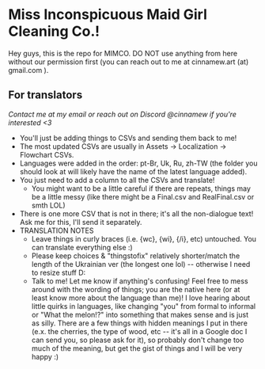 # Miss Inconspicuous Maid Girl Cleaning Co.!

Hey guys, this is the repo for MIMCO. DO NOT use anything from here without our permission first (you can reach out to me at cinnamew.art (at) gmail.com ).


For translators
-
*Contact me at my email or reach out on Discord @cinnamew if you're interested <3*
- You'll just be adding things to CSVs and sending them back to me!
- The most updated CSVs are usually in Assets -> Localization -> Flowchart CSVs.
- Languages were added in the order: pt-Br, Uk, Ru, zh-TW (the folder you should look at will likely have the name of the latest language added).
- You just need to add a column to all the CSVs and translate!
  - You might want to be a little careful if there are repeats, things may be a little messy (like there might be a Final.csv and RealFinal.csv or smth LOL)
- There is one more CSV that is not in there; it's all the non-dialogue text! Ask me for this, I'll send it separately.
- TRANSLATION NOTES
  - Leave things in curly braces (i.e. {wc}, {wi}, {/i}, etc) untouched. You can translate everything else :)
  - Please keep choices & "thingstofix" relatively shorter/match the length of the Ukrainian ver (the longest one lol) -- otherwise I need to resize stuff D:
  - Talk to me! Let me know if anything's confusing! Feel free to mess around with the wording of things; you are the native here (or at least know more about the language than me)! I love hearing about little quirks in languages, like changing "you" from formal to informal or "What the melon!?" into something that makes sense and is just as silly. There are a few things with hidden meanings I put in there (e.x. the cherries, the type of wood, etc -- it's all in a Google doc I can send you, so please ask for it), so probably don't change too much of the meaning, but get the gist of things and I will be very happy :)
